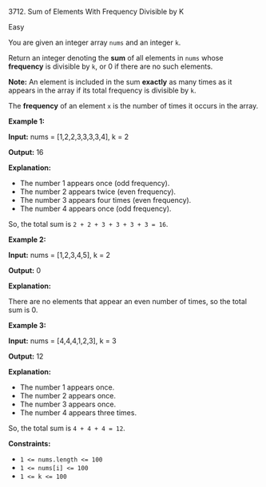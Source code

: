 3712\. Sum of Elements With Frequency Divisible by K

Easy

You are given an integer array `nums` and an integer `k`.

Return an integer denoting the **sum** of all elements in `nums` whose **frequency** is divisible by `k`, or 0 if there are no such elements.

**Note:** An element is included in the sum **exactly** as many times as it appears in the array if its total frequency is divisible by `k`.

The **frequency** of an element `x` is the number of times it occurs in the array.

**Example 1:**

**Input:** nums = [1,2,2,3,3,3,3,4], k = 2

**Output:** 16

**Explanation:**

*   The number 1 appears once (odd frequency).
*   The number 2 appears twice (even frequency).
*   The number 3 appears four times (even frequency).
*   The number 4 appears once (odd frequency).

So, the total sum is `2 + 2 + 3 + 3 + 3 + 3 = 16`.

**Example 2:**

**Input:** nums = [1,2,3,4,5], k = 2

**Output:** 0

**Explanation:**

There are no elements that appear an even number of times, so the total sum is 0.

**Example 3:**

**Input:** nums = [4,4,4,1,2,3], k = 3

**Output:** 12

**Explanation:**

*   The number 1 appears once.
*   The number 2 appears once.
*   The number 3 appears once.
*   The number 4 appears three times.

So, the total sum is `4 + 4 + 4 = 12`.

**Constraints:**

*   `1 <= nums.length <= 100`
*   `1 <= nums[i] <= 100`
*   `1 <= k <= 100`